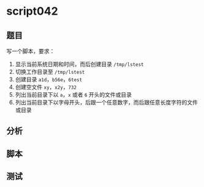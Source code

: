 # script042 
## 题目

写一个脚本，要求：
1. 显示当前系统日期和时间，而后创建目录 `/tmp/lstest`
2. 切换工作目录至 `/tmp/lstest`
3. 创建目录 `a1d`，`b56e`，`6test`
4. 创建空文件 `xy`，`x2y`，`732`
5. 列出当前目录下以 `a`，`x` 或者 `6` 开头的文件或目录
6. 列出当前目录下以字母开头，后跟一个任意数字，而后跟任意长度字符的文件或目录


## 分析



## 脚本


## 测试



